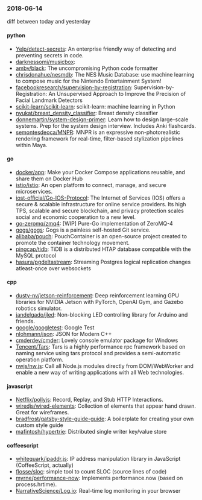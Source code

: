 ### 2018-06-14
diff between today and yesterday

#### python
* [Yelp/detect-secrets](https://github.com/Yelp/detect-secrets): An enterprise friendly way of detecting and preventing secrets in code.
* [darknessomi/musicbox](https://github.com/darknessomi/musicbox): 
* [ambv/black](https://github.com/ambv/black): The uncompromising Python code formatter
* [chrisdonahue/nesmdb](https://github.com/chrisdonahue/nesmdb): The NES Music Database: use machine learning to compose music for the Nintendo Entertainment System!
* [facebookresearch/supervision-by-registration](https://github.com/facebookresearch/supervision-by-registration): Supervision-by-Registration: An Unsupervised Approach to Improve the Precision of Facial Landmark Detectors
* [scikit-learn/scikit-learn](https://github.com/scikit-learn/scikit-learn): scikit-learn: machine learning in Python
* [nyukat/breast_density_classifier](https://github.com/nyukat/breast_density_classifier): Breast density classifier
* [donnemartin/system-design-primer](https://github.com/donnemartin/system-design-primer): Learn how to design large-scale systems. Prep for the system design interview. Includes Anki flashcards.
* [semontesdeoca/MNPR](https://github.com/semontesdeoca/MNPR): MNPR is an expressive non-photorealistic rendering framework for real-time, filter-based stylization pipelines within Maya.

#### go
* [docker/app](https://github.com/docker/app): Make your Docker Compose applications reusable, and share them on Docker Hub
* [istio/istio](https://github.com/istio/istio): An open platform to connect, manage, and secure microservices.
* [iost-official/Go-IOS-Protocol](https://github.com/iost-official/Go-IOS-Protocol): The Internet of Services (IOS) offers a secure & scalable infrastructure for online service providers. Its high TPS, scalable and secure blockchain, and privacy protection scales social and economic cooperation to a new level.
* [go-zeromq/zmq4](https://github.com/go-zeromq/zmq4): [WIP] Pure-Go implementation of ZeroMQ-4
* [gogs/gogs](https://github.com/gogs/gogs): Gogs is a painless self-hosted Git service.
* [alibaba/pouch](https://github.com/alibaba/pouch): PouchContainer is an open-source project created to promote the container technology movement.
* [pingcap/tidb](https://github.com/pingcap/tidb): TiDB is a distributed HTAP database compatible with the MySQL protocol
* [hasura/pgdeltastream](https://github.com/hasura/pgdeltastream): Streaming Postgres logical replication changes atleast-once over websockets

#### cpp
* [dusty-nv/jetson-reinforcement](https://github.com/dusty-nv/jetson-reinforcement): Deep reinforcement learning GPU libraries for NVIDIA Jetson with PyTorch, OpenAI Gym, and Gazebo robotics simulator.
* [jandelgado/jled](https://github.com/jandelgado/jled): Non-blocking LED controlling library for Arduino and friends.
* [google/googletest](https://github.com/google/googletest): Google Test
* [nlohmann/json](https://github.com/nlohmann/json): JSON for Modern C++
* [cmderdev/cmder](https://github.com/cmderdev/cmder): Lovely console emulator package for Windows
* [Tencent/Tars](https://github.com/Tencent/Tars): Tars is a highly performance rpc framework based on naming service using tars protocol and provides a semi-automatic operation platform.
* [nwjs/nw.js](https://github.com/nwjs/nw.js): Call all Node.js modules directly from DOM/WebWorker and enable a new way of writing applications with all Web technologies.

#### javascript
* [Netflix/pollyjs](https://github.com/Netflix/pollyjs): Record, Replay, and Stub HTTP Interactions.
* [wiredjs/wired-elements](https://github.com/wiredjs/wired-elements): Collection of elements that appear hand drawn. Great for wireframes.
* [bradfrost/gatsby-style-guide-guide](https://github.com/bradfrost/gatsby-style-guide-guide): A boilerplate for creating your own custom style guide
* [mafintosh/hypertrie](https://github.com/mafintosh/hypertrie): Distributed single writer key/value store

#### coffeescript
* [whitequark/ipaddr.js](https://github.com/whitequark/ipaddr.js): IP address manipulation library in JavaScript (CoffeeScript, actually)
* [flosse/sloc](https://github.com/flosse/sloc): simple tool to count SLOC (source lines of code)
* [myrne/performance-now](https://github.com/myrne/performance-now): Implements performance.now (based on process.hrtime).
* [NarrativeScience/Log.io](https://github.com/NarrativeScience/Log.io): Real-time log monitoring in your browser

